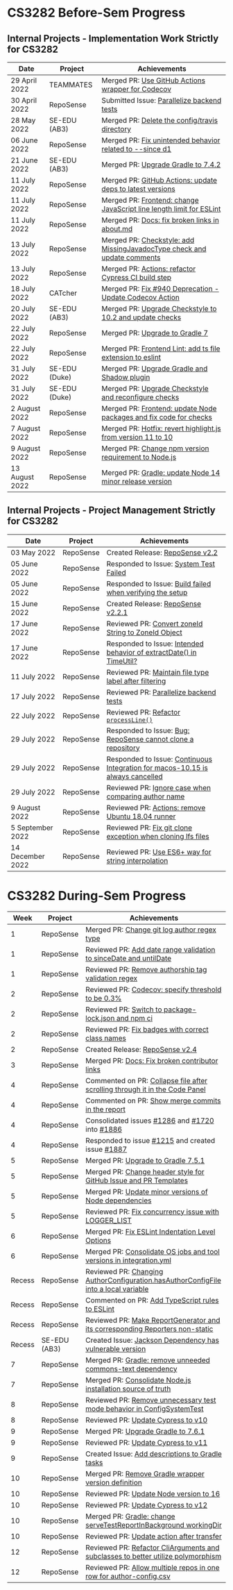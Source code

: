 # CS3282 Before-Sem Progress

## Internal Projects - Implementation Work Strictly for CS3282
| Date            | Project       | Achievements                                                                                                                |
|-----------------|---------------|-----------------------------------------------------------------------------------------------------------------------------|
| 29 April 2022   | TEAMMATES     | Merged PR: [Use GitHub Actions wrapper for Codecov](https://github.com/TEAMMATES/teammates/pull/11769)                      |
| 30 April 2022   | RepoSense     | Submitted Issue: [Parallelize backend tests](https://github.com/reposense/RepoSense/issues/1770)                            |
| 28 May 2022     | SE-EDU (AB3)  | Merged PR: [Delete the config/travis directory](https://github.com/se-edu/addressbook-level3/pull/132)                      |
| 06 June 2022    | RepoSense     | Merged PR: [Fix unintended behavior related to --since d1](https://github.com/reposense/RepoSense/pull/1776)                |
| 21 June 2022    | SE-EDU (AB3)  | Merged PR: [Upgrade Gradle to 7.4.2](https://github.com/se-edu/addressbook-level3/pull/134)                                 |
| 11 July 2022    | RepoSense     | Merged PR: [GitHub Actions: update deps to latest versions](https://github.com/reposense/RepoSense/pull/1763)               |
| 11 July 2022    | RepoSense     | Merged PR: [Frontend: change JavaScript line length limit for ESLint](https://github.com/reposense/RepoSense/pull/1766)     |
| 11 July 2022    | RepoSense     | Merged PR: [Docs: fix broken links in about.md](https://github.com/reposense/RepoSense/pull/1777)                           |
| 13 July 2022    | RepoSense     | Merged PR: [Checkstyle: add MissingJavadocType check and update comments](https://github.com/reposense/RepoSense/pull/1781) |
| 13 July 2022    | RepoSense     | Merged PR: [Actions: refactor Cypress CI build step](https://github.com/reposense/RepoSense/pull/1767)                      |
| 18 July 2022    | CATcher       | Merged PR: [Fix #940 Deprecation - Update Codecov Action](https://github.com/CATcher-org/CATcher/pull/942)                  |
| 20 July 2022    | SE-EDU (AB3)  | Merged PR: [Upgrade Checkstyle to 10.2 and update checks](https://github.com/se-edu/addressbook-level3/pull/133)            |
| 22 July 2022    | RepoSense     | Merged PR: [Upgrade to Gradle 7](https://github.com/reposense/RepoSense/pull/1780)                                          |                            
| 22 July 2022    | RepoSense     | Merged PR: [Frontend Lint: add ts file extension to eslint](https://github.com/reposense/RepoSense/pull/1761)               |
| 31 July 2022    | SE-EDU (Duke) | Merged PR: [Upgrade Gradle and Shadow plugin](https://github.com/se-edu/duke/pull/71)                                       |
| 31 July 2022    | SE-EDU (Duke) | Merged PR: [Upgrade Checkstyle and reconfigure checks](https://github.com/se-edu/duke/pull/69)                              |
| 2 August 2022   | RepoSense     | Merged PR: [Frontend: update Node packages and fix code for checks](https://github.com/reposense/RepoSense/pull/1762)       |
| 7 August 2022   | RepoSense     | Merged PR: [Hotfix: revert highlight.js from version 11 to 10](https://github.com/reposense/RepoSense/pull/1819)            |
| 9 August 2022   | RepoSense     | Merged PR: [Change npm version requirement to Node.js](https://github.com/reposense/RepoSense/pull/1786)                    |
| 13 August 2022  | RepoSense     | Merged PR: [Gradle: update Node 14 minor release version](https://github.com/reposense/RepoSense/pull/1824)                 |

## Internal Projects - Project Management Strictly for CS3282
| Date             | Project   | Achievements                                                                                                                         |
|------------------|-----------|--------------------------------------------------------------------------------------------------------------------------------------|
| 03 May 2022      | RepoSense | Created Release: [RepoSense v2.2](https://github.com/reposense/RepoSense/releases/tag/v2.2)                                          |
| 05 June 2022     | RepoSense | Responded to Issue: [System Test Failed](https://github.com/reposense/RepoSense/issues/1783)                                         | 
| 05 June 2022     | RepoSense | Responded to Issue: [Build failed when verifying the setup](https://github.com/reposense/RepoSense/issues/1782)                      |
| 15 June 2022     | RepoSense | Created Release: [RepoSense v2.2.1](https://github.com/reposense/RepoSense/releases/tag/v2.2.1)                                      |
| 17 June 2022     | RepoSense | Reviewed PR: [Convert zoneId String to ZoneId Object](https://github.com/reposense/RepoSense/pull/1790)                              |
| 17 June 2022     | RepoSense | Responded to Issue: [Intended behavior of extractDate() in TimeUtil?](https://github.com/reposense/RepoSense/issues/1789)            |
| 11 July 2022     | RepoSense | Reviewed PR: [Maintain file type label after filtering](https://github.com/reposense/RepoSense/pull/1804)                            |
| 17 July 2022     | RepoSense | Reviewed PR: [Parallelize backend tests](https://github.com/reposense/RepoSense/pull/1806)                                           |
| 22 July 2022     | RepoSense | Reviewed PR: [Refactor `processLine()`](https://github.com/reposense/RepoSense/pull/1807)                                            |
| 29 July 2022     | RepoSense | Responded to Issue: [Bug: RepoSense cannot clone a repository](https://github.com/reposense/RepoSense/issues/1813)                   |
| 29 July 2022     | RepoSense | Responded to Issue: [Continuous Integration for macos-10.15 is always cancelled](https://github.com/reposense/RepoSense/issues/1817) |
| 29 July 2022     | RepoSense | Reviewed PR: [Ignore case when comparing author name](https://github.com/reposense/RepoSense/pull/1814)                              |
| 9 August 2022    | RepoSense | Reviewed PR: [Actions: remove Ubuntu 18.04 runner](https://github.com/reposense/RepoSense/pull/1823)                                 |
| 5 September 2022 | RepoSense | Reviewed PR: [Fix git clone exception when cloning lfs files](https://github.com/reposense/RepoSense/pull/1826)                      | 
| 14 December 2022 | RepoSense | Reviewed PR: [Use ES6+ way for string interpolation](https://github.com/reposense/RepoSense/pull/1845)                               |

# CS3282 During-Sem Progress
| Week | Project   | Achievements                                                                                                                                                                                                     |
|------|-----------|------------------------------------------------------------------------------------------------------------------------------------------------------------------------------------------------------------------|
| 1    | RepoSense | Merged PR: [Change git log author regex type](https://github.com/reposense/RepoSense/pull/1855)                                                                                                                  |
| 1    | RepoSense | Reviewed PR: [Add date range validation to sinceDate and untilDate](https://github.com/reposense/RepoSense/pull/1850)                                                                                            |
| 1 | RepoSense | Reviewed PR: [Remove authorship tag validation regex](https://github.com/reposense/RepoSense/pull/1857)                                                                                                          |
| 2 | RepoSense | Reviewed PR: [Codecov: specify threshold to be 0.3%](https://github.com/reposense/RepoSense/pull/1859)                                                                                                           |
| 2 | RepoSense | Reviewed PR: [Switch to package-lock.json and npm ci](https://github.com/reposense/RepoSense/pull/1863)                                                                                                          |
| 2 | RepoSense | Reviewed PR: [Fix badges with correct class names](https://github.com/reposense/RepoSense/pull/1864)                                                                                                             |
| 2 | RepoSense | Created Release: [RepoSense v2.4](https://github.com/reposense/RepoSense/releases/tag/v2.4)                                                                                                                      |
| 3 | RepoSense | Merged PR: [Docs: Fix broken contributor links](https://github.com/reposense/RepoSense/pull/1861)                                                                                                                |
| 4 | RepoSense | Commented on PR: [Collapse file after scrolling through it in the Code Panel](https://github.com/reposense/RepoSense/pull/1860)                                                                                  |
| 4 | RepoSense | Commented on PR: [Show merge commits in the report](https://github.com/reposense/RepoSense/pull/1882)                                                                                                            |
| 4 | RepoSense | Consolidated issues [#1286](https://github.com/reposense/RepoSense/issues/1286) and [#1720](https://github.com/reposense/RepoSense/issues/1720) into [#1886](https://github.com/reposense/RepoSense/issues/1886) |
| 4 | RepoSense | Responded to issue [#1215](https://github.com/reposense/RepoSense/issues/1215) and created issue [#1887](https://github.com/reposense/RepoSense/issues/1887)                                                     |
| 5 | RepoSense | Merged PR: [Upgrade to Gradle 7.5.1](https://github.com/reposense/RepoSense/pull/1889)                                                                                                                           |
| 5 | RepoSense | Merged PR: [Change header style for GitHub Issue and PR Templates](https://github.com/reposense/RepoSense/pull/1893)                                                                                             |
| 5 | RepoSense | Merged PR: [Update minor versions of Node dependencies](https://github.com/reposense/RepoSense/pull/1895)                                                                                                        |
| 5 | RepoSense | Reviewed PR: [Fix concurrency issue with LOGGER_LIST](https://github.com/reposense/RepoSense/pull/1901)                                                                                                          |
| 6 | RepoSense | Merged PR: [Fix ESLint Indentation Level Options](https://github.com/reposense/RepoSense/pull/1896)                                                                                                              |
| 6 | RepoSense | Merged PR: [Consolidate OS jobs and tool versions in integration.yml](https://github.com/reposense/RepoSense/pull/1885)                                                                                          |
| Recess | RepoSense | Reviewed PR: [Changing AuthorConfiguration.hasAuthorConfigFile into a local variable](https://github.com/reposense/RepoSense/pull/1910)                                                                          |
| Recess | RepoSense | Commented on PR: [Add TypeScript rules to ESLint](https://github.com/reposense/RepoSense/pull/1913)                                                                                                              |
| Recess | RepoSense | Reviewed PR: [Make ReportGenerator and its corresponding Reporters non-static](https://github.com/reposense/RepoSense/pull/1916)                                                                                 |
| Recess | SE-EDU (AB3) | Created Issue: [Jackson Dependency has vulnerable version](https://github.com/se-edu/addressbook-level3/issues/158)                                                                                              |
| 7 | RepoSense | Merged PR: [Gradle: remove unneeded commons-text dependency](https://github.com/reposense/RepoSense/pull/1918)                                                                                                   |
| 7 | RepoSense | Merged PR: [Consolidate Node.js installation source of truth](https://github.com/reposense/RepoSense/pull/1906)                                                                                                  |
| 8 | RepoSense | Reviewed PR: [Remove unnecessary test mode behavior in ConfigSystemTest](https://github.com/reposense/RepoSense/pull/1911)                                                                                       |
| 8 | RepoSense | Reviewed PR: [Update Cypress to v10](https://github.com/reposense/RepoSense/pull/1922)                                                                                                                           |
| 9 | RepoSense | Merged PR: [Upgrade Gradle to 7.6.1](https://github.com/reposense/RepoSense/pull/1919)                                                                                                                           |
| 9 | RepoSense | Reviewed PR: [Update Cypress to v11](https://github.com/reposense/RepoSense/pull/1923)                                                                                                                           |
| 9 | RepoSense | Created Issue: [Add descriptions to Gradle tasks](https://github.com/reposense/RepoSense/issues/1952)                                                                                                            |
| 10 | RepoSense | Merged PR: [Remove Gradle wrapper version definition](https://github.com/reposense/RepoSense/pull/1951)                                                                                                          |
| 10 | RepoSense | Reviewed PR: [Update Node version to 16](https://github.com/reposense/RepoSense/pull/1956)                                                                                                                       |
| 10 | RepoSense | Reviewed PR: [Update Cypress to v12](https://github.com/reposense/RepoSense/pull/1924)                                                                                                                           |
| 10 | RepoSense | Merged PR: [Gradle: change serveTestReportInBackground workingDir](https://github.com/reposense/RepoSense/pull/1925)                                                                                             |
| 10 | RepoSense | Reviewed PR: [Update action after transfer](https://github.com/reposense/reposense-action/pull/5) |
| 12 | RepoSense | Reviewed PR: [Refactor CliArguments and subclasses to better utilize polymorphism](https://github.com/reposense/RepoSense/pull/1942) |
| 12 | RepoSense | Reviewed PR: [Allow multiple repos in one row for author-config.csv](https://github.com/reposense/RepoSense/pull/1961) |
